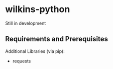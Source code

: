 # wilkins-python
Still in development

## Requirements and Prerequisites
Additional Libraries (via pip):
- requests
